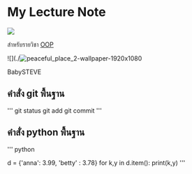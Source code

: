 # My Lecture Note
![](https://cdn.pixabay.com/photo/2018/01/14/23/12/nature-3082832_640.jpg)

สำหรับรายวิชา [OOP](https://beckham-4567.github.io)

![](./![peaceful_place_2-wallpaper-1920x1080](https://github.com/beckham-4567/beckham-4567.github.io/assets/159878216/066d0a18-ebb5-4b33-85aa-311e0d2ca340)


BabySTEVE

## คำสั่ง git พื้นฐาน
'''
git status
git add
git commit
'''

## คำสั่ง python พื้นฐาน
''' python
  
  d = {'anna': 3.99, 'betty' : 3.78}
  for k,y in d.item():
  print(k,y)
'''
